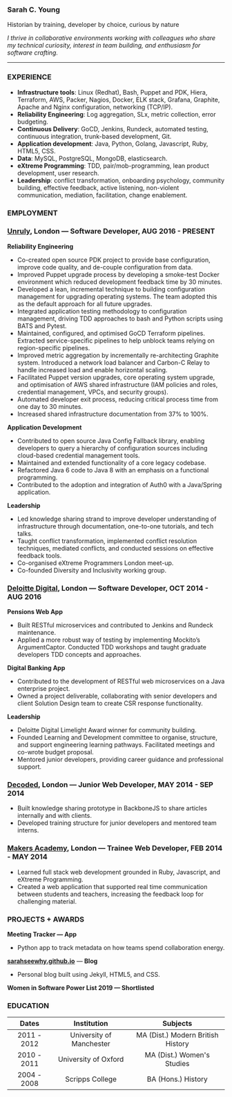 ### Sarah C. Young

Historian by training, developer by choice, curious by nature

_I thrive in collaborative environments working with colleagues who share my technical curiosity, interest in team building, and enthusiasm for software crafting._

-----------------------------------------------------------------------------------------------

### EXPERIENCE
- **Infrastructure tools**: Linux (Redhat), Bash, Puppet and PDK, Hiera, Terraform, AWS, Packer, Nagios, Docker, ELK stack, Grafana, Graphite, Apache and Nginx configuration, networking (TCP/IP). 
- **Reliability Engineering**: Log aggregation, SLx, metric collection, error budgeting. 
- **Continuous Delivery**:  GoCD, Jenkins, Rundeck, automated testing, continuous integration, trunk-based development, Git.
- **Application development**: Java, Python, Golang, Javascript, Ruby, HTML5, CSS.
- **Data**: MySQL, PostgreSQL, MongoDB, elasticsearch. 
- **eXtreme Programming**: TDD, pair/mob-programming, lean product development, user research.  
- **Leadership**: conflict transformation, onboarding psychology, community building, effective feedback, active listening, non-violent communication, mediation, facilitation, change enablement.

### EMPLOYMENT

### [Unruly](https://unruly.co/), London — Software Developer, AUG 2016 - PRESENT
**Reliability Engineering**
- Co-created open source PDK project to provide base configuration, improve code quality, and de-couple configuration from data.
- Improved Puppet upgrade process by developing a smoke-test Docker environment which reduced development feedback time by 30 minutes.
- Developed a lean, incremental technique to building configuration management for upgrading operating systems. The team adopted this as the default approach for all future upgrades.
- Integrated application testing methodology to configuration management, driving TDD approaches to bash and Python scripts using BATS and Pytest.
- Maintained, configured, and optimised GoCD Terraform pipelines. Extracted service-specific pipelines to help unblock teams relying on region-specific pipelines. 
- Improved metric aggregation by incrementally re-architecting Graphite system. Introduced a network load balancer and Carbon-C Relay to handle increased load and enable horizontal scaling.
- Facilitated Puppet version upgrades, core operating system upgrade, and optimisation of AWS shared infrastructure (IAM policies and roles, credential management, VPCs, and security groups).
- Automated developer exit process, reducing critical process time from one day to 30 minutes.
- Increased shared infrastructure documentation from 37% to 100%. 

**Application Development**
- Contributed to open source Java Config Fallback library, enabling developers to query a hierarchy of configuration sources including cloud-based credential management tools.
- Maintained and extended functionality of a core legacy codebase. 
- Refactored Java 6 code to Java 8 with an emphasis on a functional programming.
- Contributed to the adoption and integration of Auth0 with a Java/Spring application.

**Leadership**
- Led knowledge sharing strand to improve developer understanding of infrastructure through documentation, one-to-one tutorials, and tech talks.
- Taught conflict transformation, implemented conflict resolution techniques, mediated conflicts, and conducted sessions on effective feedback tools.
- Co-organised eXtreme Programmers London meet-up. 
- Co-founded Diversity and Inclusivity working group.

### [Deloitte Digital](https://www.deloittedigital.co.uk/), London — Software Developer, OCT  2014 - AUG 2016
**Pensions Web App** 
- Built RESTful microservices and contributed to Jenkins and Rundeck maintenance. 
- Applied a more robust way of testing by implementing Mockito’s ArgumentCaptor. 
Conducted TDD workshops and taught graduate developers TDD concepts and approaches.

**Digital Banking App** 
- Contributed to the development of RESTful web microservices on a Java enterprise project. 
- Owned a project deliverable, collaborating with senior developers and client Solution Design team to create CSR response functionality.

**Leadership**
- Deloitte Digital Limelight Award winner for community building.
- Founded Learning and Development committee to organise, structure, and support engineering learning pathways. Facilitated meetings and co-wrote budget proposal.
- Mentored junior developers, providing career guidance and professional support.

### [Decoded](https://decoded.com/), London — Junior Web Developer, MAY 2014 - SEP 2014
- Built knowledge sharing prototype in BackboneJS to share articles internally and with clients. 
- Developed training structure for junior developers and mentored team interns.

### [Makers Academy](https://makers.tech/), London — Trainee Web Developer, FEB 2014 - MAY 2014
- Learned full stack web development grounded in Ruby, Javascript, and eXtreme Programming.
- Created a web application that supported real time communication between students and teachers, increasing the feedback loop for challenging material.


### PROJECTS + AWARDS

**Meeting Tracker — App**
- Python app to track metadata on how teams spend collaboration energy.

[**sarahseewhy.github.io**](https://sarahseewhy.github.io/) — **Blog**
- Personal blog built using Jekyll, HTML5, and CSS.

**Women in Software Power List 2019 — Shortlisted**

### EDUCATION

|       Dates       |        Institution         |            Subjects                   |
| :---------------: | :------------------------: | :-----------------------------------: |
| 2011 - 2012       | University of Manchester   | MA (Dist.) Modern British History     |
| 2010 - 2011       | University of Oxford       | MA (Dist.) Women's Studies            |
| 2004 - 2008       | Scripps College            | BA (Hons.) History                    |

